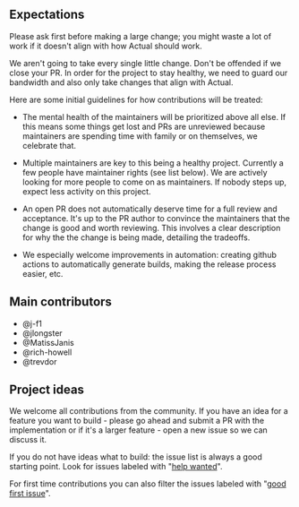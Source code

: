 ## Expectations

Please ask first before making a large change; you might waste a lot of work if it doesn't align with how Actual should work.

We aren't going to take every single little change. Don't be offended if we close your PR. In order for the project to stay healthy, we need to guard our bandwidth and also only take changes that align with Actual.

Here are some initial guidelines for how contributions will be treated:

- The mental health of the maintainers will be prioritized above all else. If this means some things get lost and PRs are unreviewed because maintainers are spending time with family or on themselves, we celebrate that.

- Multiple maintainers are key to this being a healthy project. Currently a few people have maintainer rights (see list below). We are actively looking for more people to come on as maintainers. If nobody steps up, expect less activity on this project.

- An open PR does not automatically deserve time for a full review and acceptance. It's up to the PR author to convince the maintainers that the change is good and worth reviewing. This involves a clear description for why the the change is being made, detailing the tradeoffs.

- We especially welcome improvements in automation: creating github actions to automatically generate builds, making the release process easier, etc.

## Main contributors

- @j-f1
- @jlongster
- @MatissJanis
- @rich-howell
- @trevdor

## Project ideas

We welcome all contributions from the community. If you have an idea for a feature you want to build - please go ahead and submit a PR with the implementation or if it's a larger feature - open a new issue so we can discuss it.

If you do not have ideas what to build: the issue list is always a good starting point. Look for issues labeled with "[help wanted](https://github.com/actualbudget/actual/issues?q=is%3Aissue+is%3Aopen+label%3A%22help+wanted%22)".

For first time contributions you can also filter the issues labeled with "[good first issue](https://github.com/actualbudget/actual/issues?q=is%3Aissue+is%3Aopen+label%3A%22good+first+issue%22)".
